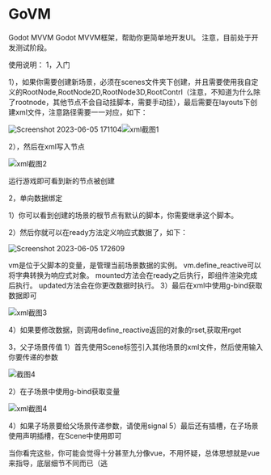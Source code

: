 # GoVM
Godot MVVM 
Godot MVVM框架，帮助你更简单地开发UI。
注意，目前处于开发测试阶段。

使用说明：
1，入门

1），如果你需要创建新场景，必须在scenes文件夹下创建，并且需要使用我自定义的RootNode,RootNode2D,RootNode3D,RootContrl（注意，不知道为什么除了rootnode，其他节点不会自动挂脚本，需要手动挂），最后需要在layouts下创建xml文件，注意路径需要一一对应，如下：

![Screenshot 2023-06-05 171104](https://github.com/JustDooooIt/GoVM/assets/43512399/758ec2c1-eb21-4cd1-9daf-26e54bf3c191)![xml截图1](https://github.com/JustDooooIt/GoVM/assets/43512399/7ef4fb3e-28a9-423a-a39f-020b1092327b)

2），然后在xml写入节点

![xml截图2](https://github.com/JustDooooIt/GoVM/assets/43512399/73e3f7dc-7776-4fc6-a057-1fbad27139d4)

运行游戏即可看到新的节点被创建

2，单向数据绑定

1）你可以看到创建的场景的根节点有默认的脚本，你需要继承这个脚本。

2）然后你就可以在ready方法定义响应式数据了，如下：

![Screenshot 2023-06-05 172609](https://github.com/JustDooooIt/GoVM/assets/43512399/3a87a60d-aadb-44b8-8896-12ec2ae25a6f)

vm是位于父脚本的变量，是管理当前场景数据的实例。
vm.define_reactive可以将字典转换为响应式对象。
mounted方法会在ready之后执行，即组件渲染完成后执行。
updated方法会在你更改数据时执行。
3）最后在xml中使用g-bind获取数据即可

![xml截图3](https://github.com/JustDooooIt/GoVM/assets/43512399/803b9e61-b816-415d-b8f3-95869fcdb894)

4）如果要修改数据，则调用define_reactive返回的对象的rset,获取用rget

3，父子场景传值
1）首先使用Scene标签引入其他场景的xml文件，然后使用输入你要传递的参数

![截图4](https://github.com/JustDooooIt/GoVM/assets/43512399/2d0d3cbc-947a-43ca-85f9-ab40b1a5a580)

2）在子场景中使用g-bind获取变量

![xml截图4](https://github.com/JustDooooIt/GoVM/assets/43512399/a3d3bf8f-2a2b-42f9-aaea-bfa126ee5606)

4）如果子场景要给父场景传递参数，请使用signal
5）最后还有插槽，在子场景使用<Slot name="slot"></Slot>声明插槽，在Scene中使用<Template slot="slot"></Template>即可


当你看完这些，你可能会觉得十分甚至九分像vue，不用怀疑，总体思想就是vue来指导，底层细节不同而已（逃
